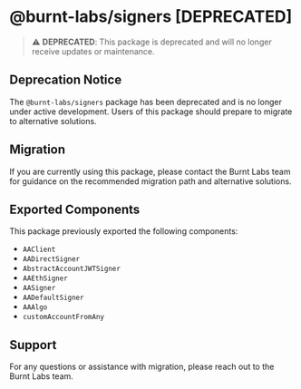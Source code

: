 # @burnt-labs/signers [DEPRECATED]

> ⚠️ **DEPRECATED**: This package is deprecated and will no longer receive updates or maintenance.

## Deprecation Notice

The `@burnt-labs/signers` package has been deprecated and is no longer under active development. Users of this package should prepare to migrate to alternative solutions.

## Migration

If you are currently using this package, please contact the Burnt Labs team for guidance on the recommended migration path and alternative solutions.

## Exported Components

This package previously exported the following components:

- `AAClient`
- `AADirectSigner`
- `AbstractAccountJWTSigner`
- `AAEthSigner`
- `AASigner`
- `AADefaultSigner`
- `AAAlgo`
- `customAccountFromAny`

## Support

For any questions or assistance with migration, please reach out to the Burnt Labs team.
